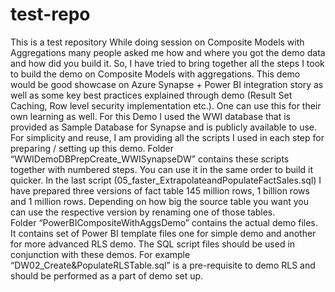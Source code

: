 # test-repo
This is a test repository
While doing session on Composite Models with Aggregations many people asked me how and where you got the demo data and how did you build it.
So, I have tried to bring together all the steps I took to build the demo on Composite Models with aggregations. This demo would be good showcase on Azure Synapse + Power BI integration story as well as some key best practices explained through demo (Result Set Caching, Row level security implementation etc.). One can use this for their own learning as well. 
For this Demo I used the WWI database that is provided as Sample Database for Synapse and is publicly available to use. For simplicity and reuse, I am providing all the scripts I used in each step for preparing / setting up this demo. 
Folder “WWIDemoDBPrepCreate_WWISynapseDW” contains these scripts together with numbered steps. You can use it in the same order to build it quicker. In the last script (05_faster_ExtrapolateandPopulateFactSales.sql) I have prepared three versions of fact table 145 million rows, 1 billion rows and 1 million rows. Depending on how big the source table you want you can use the respective version by renaming one of those tables.  
Folder “PowerBICompositeWithAggsDemo” contains the actual demo files. It contains set of Power BI template files one for simple demo and another for more advanced RLS demo. The SQL script files should be used in conjunction with these demos. For example “DW02_Create&PopulateRLSTable.sql” is a pre-requisite to demo RLS and should be performed as a part of demo set up. 
